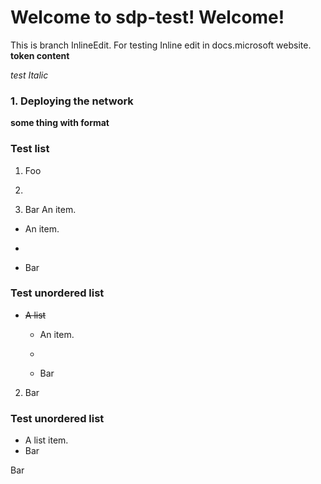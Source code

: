 # Welcome to sdp-test! Welcome!

This is branch InlineEdit. For testing Inline edit in docs.microsoft
website. **token content**

*test Italic*

### 1. Deploying the network
**some thing with format**

### Test list
1.  Foo

2.  
3.  Bar
An item.


  - An item.

  - 
  - Bar

### 

### Test unordered list

  - <s>A list</s>
      - An item.
    
      - 
      - Bar

2.  Bar

### Test unordered list
*   A list item.
*   Bar


   Bar


